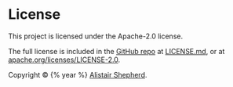 # License

This project is licensed under the Apache-2.0 license.

The full license is included in the [GitHub repo](https://github.com/Accudio/async-alpine/) at [LICENSE.md](https://github.com/Accudio/async-alpine/blob/main/accudio/async-alpine/blob/main/LICENSE.md), or at [apache.org/licenses/LICENSE-2.0](https://apache.org/licenses/LICENSE-2.0).

Copyright © {% year %} [Alistair Shepherd](https://alistairshepherd.uk).
